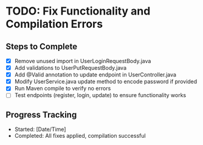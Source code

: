 # TODO: Fix Functionality and Compilation Errors

## Steps to Complete

- [x] Remove unused import in UserLoginRequestBody.java
- [x] Add validations to UserPutRequestBody.java
- [x] Add @Valid annotation to update endpoint in UserController.java
- [x] Modify UserService.java update method to encode password if provided
- [x] Run Maven compile to verify no errors
- [ ] Test endpoints (register, login, update) to ensure functionality works

## Progress Tracking
- Started: [Date/Time]
- Completed: All fixes applied, compilation successful
